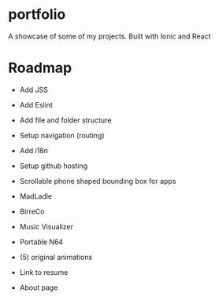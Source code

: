 # portfolio

A showcase of some of my projects. Built with Ionic and React

# Roadmap

- Add JSS
- Add Eslint
- Add file and folder structure
- Setup navigation (routing)
- Add i18n
- Setup github hosting

- Scrollable phone shaped bounding box for apps
- MadLadle
- BirreCo
- Music Visualizer
- Portable N64
- (5) original animations
- Link to resume
- About page
